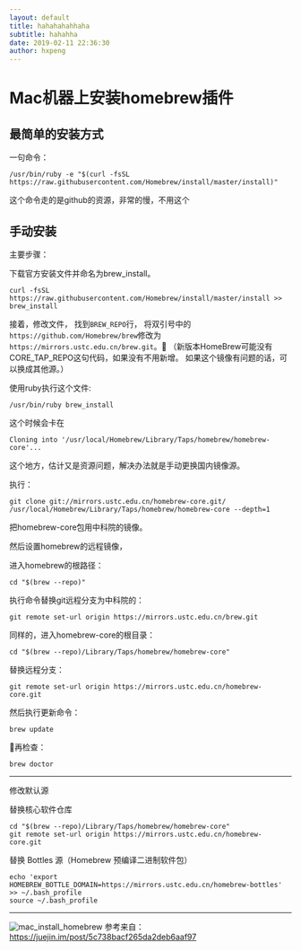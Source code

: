 ```yaml
---
layout: default
title: hahahahahhaha
subtitle: hahahha
date: 2019-02-11 22:36:30
author: hxpeng
---
```


# Mac机器上安装homebrew插件

## 最简单的安装方式

一句命令：

```shell
/usr/bin/ruby -e "$(curl -fsSL https://raw.githubusercontent.com/Homebrew/install/master/install)"
```

这个命令走的是github的资源，非常的慢，不用这个

## 手动安装

主要步骤：

下载官方安装文件并命名为brew_install。

```shell
curl -fsSL https://raw.githubusercontent.com/Homebrew/install/master/install >> brew_install
```

接着，修改文件，
找到`BREW_REPO`行，
将双引号中的`https://github.com/Homebrew/brew`修改为`https://mirrors.ustc.edu.cn/brew.git`。
（新版本HomeBrew可能没有CORE_TAP_REPO这句代码，如果没有不用新增。 如果这个镜像有问题的话，可以换成其他源。）

使用ruby执行这个文件:

```shell
/usr/bin/ruby brew_install
```

这个时候会卡在

```shell
Cloning into '/usr/local/Homebrew/Library/Taps/homebrew/homebrew-core'...
```

这个地方，估计又是资源问题，解决办法就是手动更换国内镜像源。

执行：

```shell
git clone git://mirrors.ustc.edu.cn/homebrew-core.git/ /usr/local/Homebrew/Library/Taps/homebrew/homebrew-core --depth=1
```

把homebrew-core包用中科院的镜像。

然后设置homebrew的远程镜像，

进入homebrew的根路径：

```shell
cd "$(brew --repo)"
```

执行命令替换git远程分支为中科院的：

```shell
git remote set-url origin https://mirrors.ustc.edu.cn/brew.git
```

同样的，进入homebrew-core的根目录：

```shell
cd "$(brew --repo)/Library/Taps/homebrew/homebrew-core"
```

替换远程分支：

```shell
git remote set-url origin https://mirrors.ustc.edu.cn/homebrew-core.git
```

然后执行更新命令：

```shell
brew update
```

再检查：

```shell
brew doctor
```

* * *

修改默认源

替换核心软件仓库

```shell
cd "$(brew --repo)/Library/Taps/homebrew/homebrew-core"
git remote set-url origin https://mirrors.ustc.edu.cn/homebrew-core.git
```

替换 Bottles 源（Homebrew 预编译二进制软件包）

```shell
echo 'export HOMEBREW_BOTTLE_DOMAIN=https://mirrors.ustc.edu.cn/homebrew-bottles' >> ~/.bash_profile
source ~/.bash_profile
```

* * *

![mac_install_homebrew](/assets/mac_install_homebrew.png)
参考来自：
<https://juejin.im/post/5c738bacf265da2deb6aaf97>
